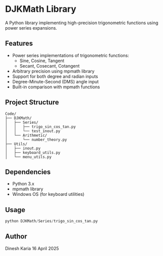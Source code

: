 # DJKMath Library

A Python library implementing high-precision trigonometric functions using power series expansions.

## Features
- Power series implementations of trigonometric functions:
  - Sine, Cosine, Tangent
  - Secant, Cosecant, Cotangent
- Arbitrary precision using mpmath library
- Support for both degree and radian inputs
- Degree-Minute-Second (DMS) angle input
- Built-in comparison with mpmath functions

## Project Structure
```
Code/
├── DJKMath/
│   ├── Series/
│   │   ├── trigo_sin_cos_tan.py
│   │   └── test_inout.py
│   └── Arithmetic/
│       └── number_theory.py
├── Utils/
│   ├── inout.py
│   ├── keyboard_utils.py
│   └── menu_utils.py
```

## Dependencies
- Python 3.x
- mpmath library
- Windows OS (for keyboard utilities)

## Usage
```python
python DJKMath/Series/trigo_sin_cos_tan.py
```

## Author
Dinesh Karia
16 April 2025